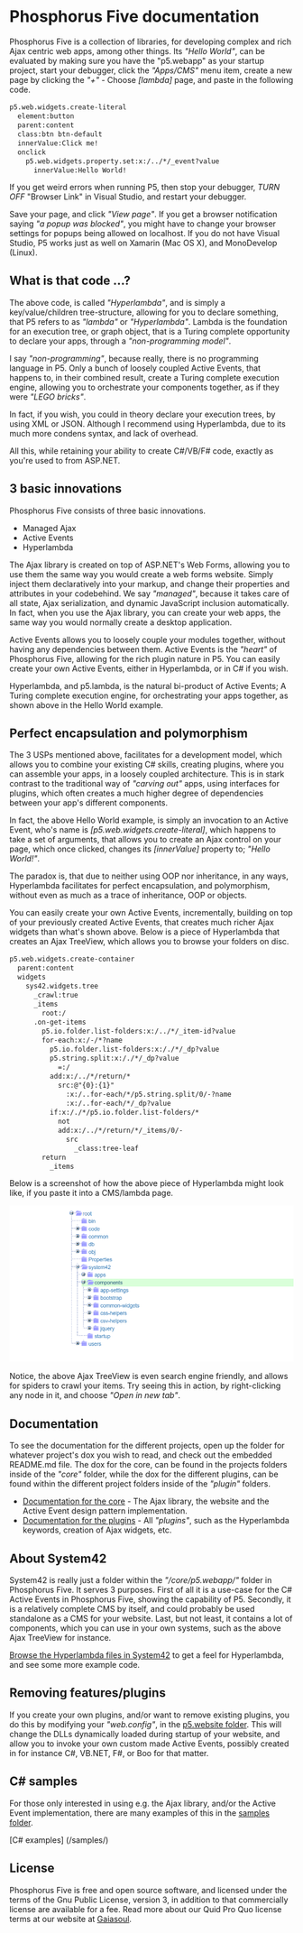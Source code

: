 Phosphorus Five documentation
===============

Phosphorus Five is a collection of libraries, for developing complex and rich Ajax centric web apps, among other things.
Its _"Hello World"_, can be evaluated by making sure you have the "p5.webapp" as your startup project, start your debugger, 
click the _"Apps/CMS"_ menu item, create a new page by clicking the _"+"_ - Choose *[lambda]* page, and paste in the following code.

```
p5.web.widgets.create-literal
  element:button
  parent:content
  class:btn btn-default
  innerValue:Click me!
  onclick
    p5.web.widgets.property.set:x:/../*/_event?value
      innerValue:Hello World!
```

If you get weird errors when running P5, then stop your debugger, _TURN OFF_ "Browser Link" in Visual Studio, and restart your debugger.

Save your page, and click _"View page"_. If you get a browser notification saying _"a popup was blocked"_, you might
have to change your browser settings for popups being allowed on localhost. If you do not have Visual Studio, P5
works just as well on Xamarin (Mac OS X), and MonoDevelop (Linux).

## What is that code ...?

The above code, is called _"Hyperlambda"_, and is simply a key/value/children tree-structure, allowing for you
to declare something, that P5 refers to as _"lambda"_ or _"Hyperlambda"_. Lambda is the foundation for an execution tree, or graph object,
that is a Turing complete opportunity to declare your apps, through a _"non-programming model"_.

I say _"non-programming"_, because really, there is no programming language in P5. Only a bunch of loosely
coupled Active Events, that happens to, in their combined result, create a Turing complete execution
engine, allowing you to orchestrate your components together, as if they were _"LEGO bricks"_.

In fact, if you wish, you could in theory declare your execution trees, by using XML or JSON. Although I recommend
using Hyperlambda, due to its much more condens syntax, and lack of overhead.

All this, while retaining your ability to create C#/VB/F# code, exactly as you're used to from ASP.NET.

## 3 basic innovations

Phosphorus Five consists of three basic innovations.

* Managed Ajax
* Active Events
* Hyperlambda

The Ajax library is created on top of ASP.NET's Web Forms, allowing you to use them the same way you would create a web forms website.
Simply inject them declaratively into your markup, and change their properties and attributes in your codebehind. We say _"managed"_, because
it takes care of all state, Ajax serialization, and dynamic JavaScript inclusion automatically. In fact, when you use the Ajax library, you can
create your web apps, the same way you would normally create a desktop application.

Active Events allows you to loosely couple your modules together, without having any dependencies between them. Active Events is the _"heart"_ of
Phosphorus Five, allowing for the rich plugin nature in P5. You can easily create your own Active Events, either in Hyperlambda, or in C# if you wish.

Hyperlambda, and p5.lambda, is the natural bi-product of Active Events; A Turing complete execution engine, for orchestrating your apps 
together, as shown above in the Hello World example.

## Perfect encapsulation and polymorphism

The 3 USPs mentioned above, facilitates for a development model, which allows you to combine your existing C# skills,
creating plugins, where you can assemble your apps, in a loosely coupled architecture. This is in stark
contrast to the traditional way of _"carving out"_ apps, using interfaces for plugins, which often creates a much higher degree of
dependencies between your app's different components.

In fact, the above Hello World example, is simply an invocation to an Active Event, who's name is *[p5.web.widgets.create-literal]*, which
happens to take a set of arguments, that allows you to create an Ajax control on your page, which once clicked, changes 
its *[innerValue]* property to; _"Hello World!"_.

The paradox is, that due to neither using OOP nor inheritance, in any ways, Hyperlambda facilitates for perfect encapsulation, and polymorphism,
without even as much as a trace of inheritance, OOP or objects.

You can easily create your own Active Events, incrementally, building on top of your previously created Active Events, that creates much richer
Ajax widgets than what's shown above. Below is a piece of Hyperlambda that creates an Ajax TreeView, which allows you to browse your folders on disc.

```
p5.web.widgets.create-container
  parent:content
  widgets
    sys42.widgets.tree
      _crawl:true
      _items
        root:/
      .on-get-items
        p5.io.folder.list-folders:x:/../*/_item-id?value
        for-each:x:/-/*?name
          p5.io.folder.list-folders:x:/./*/_dp?value
          p5.string.split:x:/./*/_dp?value
            =:/
          add:x:/../*/return/*
            src:@"{0}:{1}"
              :x:/..for-each/*/p5.string.split/0/-?name
              :x:/..for-each/*/_dp?value
          if:x:/./*/p5.io.folder.list-folders/*
            not
            add:x:/../*/return/*/_items/0/-
              src
                _class:tree-leaf
        return
          _items
```

Below is a screenshot of how the above piece of Hyperlambda might look like, if you paste it into a CMS/lambda page.

![alt tag](/core/p5.webapp/system42/components/common-widgets/tree/screenshots/ajax-treeview-widget-example-screenshot.png)

Notice, the above Ajax TreeView is even search engine friendly, and allows for spiders to crawl your items. Try seeing this in action, by right-clicking
any node in it, and choose _"Open in new tab"_.

## Documentation

To see the documentation for the different projects, open up the folder for whatever project's dox you wish to read, and check out the 
embedded README.md file. The dox for the core, can be found in the projects folders inside of the _"core"_ folder, while the dox for the 
different plugins, can be found within the different project folders inside of the _"plugin"_ folders.

* [Documentation for the core](/core/) - The Ajax library, the website and the Active Event design pattern implementation.
* [Documentation for the plugins](/plugins/) - All _"plugins"_, such as the Hyperlambda keywords, creation of Ajax widgets, etc.

## About System42

System42 is really just a folder within the _"/core/p5.webapp/"_ folder in Phosphorus Five. It serves 3 purposes. First of all it 
is a use-case for the C# Active Events in Phosphorus Five, showing the capability of P5. Secondly, it is a relatively complete CMS 
by itself, and could probably be used standalone as a CMS for your website. Last, but not least, it contains a lot of components, which
you can use in your own systems, such as the above Ajax TreeView for instance.

[Browse the Hyperlambda files in System42](/core/p5.webapp/system42/) to get a feel for Hyperlambda, and see some more example code.

## Removing features/plugins

If you create your own plugins, and/or want to remove existing plugins, you do this by modifying your _"web.config"_, 
in the [p5.website folder](/core/p5.webapp/). This will change the DLLs dynamically loaded during startup of your website, 
and allow you to invoke your own custom made Active Events, possibly created in for instance C#, VB.NET, F#, or Boo for that matter.

## C# samples

For those only interested in using e.g. the Ajax library, and/or the Active Event implementation, there are many examples of this in 
the [samples folder](/samples/).

[C# examples] (/samples/)

## License

Phosphorus Five is free and open source software, and licensed under the terms
of the Gnu Public License, version 3, in addition to that commercially license are available for a fee. Read more about
our Quid Pro Quo license terms at our website at [Gaiasoul](http://gaiasoul.com).

